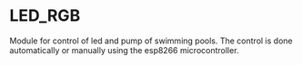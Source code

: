 # LED_RGB

Module for control of led and pump of swimming pools.
The control is done automatically or manually using the esp8266 microcontroller.
